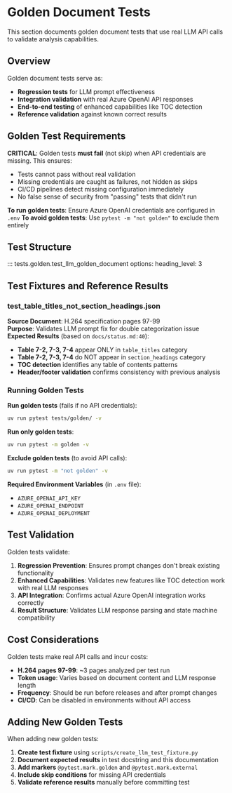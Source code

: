 # Golden Document Tests

This section documents golden document tests that use real LLM API calls to validate analysis capabilities.

## Overview

Golden document tests serve as:
- **Regression tests** for LLM prompt effectiveness
- **Integration validation** with real Azure OpenAI API responses  
- **End-to-end testing** of enhanced capabilities like TOC detection
- **Reference validation** against known correct results

## Golden Test Requirements

**CRITICAL**: Golden tests **must fail** (not skip) when API credentials are missing. This ensures:
- Tests cannot pass without real validation
- Missing credentials are caught as failures, not hidden as skips
- CI/CD pipelines detect missing configuration immediately
- No false sense of security from "passing" tests that didn't run

**To run golden tests**: Ensure Azure OpenAI credentials are configured in `.env`
**To avoid golden tests**: Use `pytest -m "not golden"` to exclude them entirely

## Test Structure

::: tests.golden.test_llm_golden_document
    options:
      heading_level: 3

## Test Fixtures and Reference Results

### test_table_titles_not_section_headings.json

**Source Document**: H.264 specification pages 97-99  
**Purpose**: Validates LLM prompt fix for double categorization issue  
**Expected Results** (based on `docs/status.md:40`):
- **Table 7-2, 7-3, 7-4** appear ONLY in `table_titles` category
- **Table 7-2, 7-3, 7-4** do NOT appear in `section_headings` category  
- **TOC detection** identifies any table of contents patterns
- **Header/footer validation** confirms consistency with previous analysis

### Running Golden Tests

**Run golden tests** (fails if no API credentials):
```bash
uv run pytest tests/golden/ -v
```

**Run only golden tests**:
```bash  
uv run pytest -m golden -v
```

**Exclude golden tests** (to avoid API calls):
```bash
uv run pytest -m "not golden" -v
```

**Required Environment Variables** (in `.env` file):
- `AZURE_OPENAI_API_KEY`
- `AZURE_OPENAI_ENDPOINT`  
- `AZURE_OPENAI_DEPLOYMENT`

## Test Validation

Golden tests validate:

1. **Regression Prevention**: Ensures prompt changes don't break existing functionality
2. **Enhanced Capabilities**: Validates new features like TOC detection work with real LLM responses
3. **API Integration**: Confirms actual Azure OpenAI integration works correctly
4. **Result Structure**: Validates LLM response parsing and state machine compatibility

## Cost Considerations

Golden tests make real API calls and incur costs:
- **H.264 pages 97-99**: ~3 pages analyzed per test run
- **Token usage**: Varies based on document content and LLM response length
- **Frequency**: Should be run before releases and after prompt changes
- **CI/CD**: Can be disabled in environments without API access

## Adding New Golden Tests

When adding new golden tests:

1. **Create test fixture** using `scripts/create_llm_test_fixture.py`
2. **Document expected results** in test docstring and this documentation  
3. **Add markers** `@pytest.mark.golden` and `@pytest.mark.external`
4. **Include skip conditions** for missing API credentials
5. **Validate reference results** manually before committing test